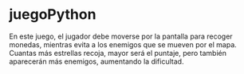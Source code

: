 # juegoPython
En este juego, el jugador debe moverse por la pantalla para recoger monedas, mientras evita a los enemigos que se mueven por el mapa. Cuantas más estrellas recoja, mayor será el puntaje, pero también aparecerán más enemigos, aumentando la dificultad.
